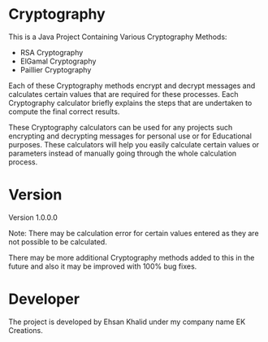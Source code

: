 # Cryptography
This is a Java Project Containing Various Cryptography Methods:

- RSA Cryptography
- ElGamal Cryptography
- Paillier Cryptography

Each of these Cryptography methods encrypt and decrypt messages and 
calculates certain values that are required for these processes. Each
Cryptography calculator briefly explains the steps that are undertaken
to compute the final correct results.

These Cryptography calculators can be used for any projects such
encrypting and decrypting messages for personal use or for Educational
purposes. These calculators will help you easily calculate certain values
or parameters instead of manually going through the whole calculation
process.

# Version
Version 1.0.0.0

Note: There may be calculation error for certain values entered as
they are not possible to be calculated.

There may be more additional Cryptography methods added to this in
the future and also it may be improved with 100% bug fixes.

# Developer
The project is developed by Ehsan Khalid under my company name
EK Creations.